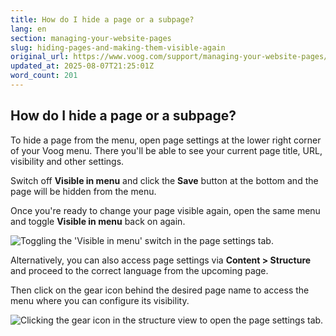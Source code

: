 ```yaml
---
title: How do I hide a page or a subpage?
lang: en
section: managing-your-website-pages
slug: hiding-pages-and-making-them-visible-again
original_url: https://www.voog.com/support/managing-your-website-pages/hiding-pages-and-making-them-visible-again
updated_at: 2025-08-07T21:25:01Z
word_count: 201
---
```

## How do I hide a page or a subpage?

To hide a page from the menu, open page settings at the lower right corner of your Voog menu. There you'll be able to see your current page title, URL, visibility and other settings.  
  
Switch off **Visible in menu** and click the **Save** button at the bottom and the page will be hidden from the menu.

Once you're ready to change your page visible again, open the same menu and toggle **Visible in menu** back on again.

![Toggling the 'Visible in menu' switch in the page settings tab.](https://media.voog.com/0000/0036/2183/photos/Pages6-1_block.png "Toggling the 'Visible in menu' switch in the page settings tab.")

Alternatively, you can also access page settings via **Content > Structure** and proceed to the correct language from the upcoming page.

Then click on the gear icon behind the desired page name to access the menu where you can configure its visibility.

![Clicking the gear icon in the structure view to open the page settings tab.](https://media.voog.com/0000/0036/2183/photos/Pages6-2_block.png "Clicking the gear icon in the structure view to open the page settings tab.")
